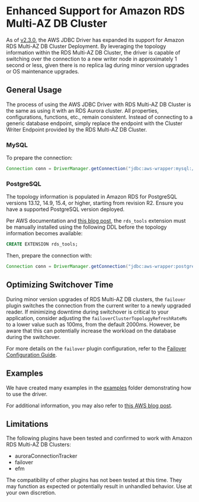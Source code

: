 # Enhanced Support for Amazon RDS Multi-AZ DB Cluster

As of [v2.3.0](https://github.com/awslabs/aws-advanced-jdbc-wrapper/releases/tag/2.3.0), the AWS JDBC Driver has expanded its support for Amazon RDS Multi-AZ DB Cluster Deployment. By leveraging the topology information within the RDS Multi-AZ DB Cluster, the driver is capable of switching over the connection to a new writer node in approximately 1 second or less, given there is no replica lag during minor version upgrades or OS maintenance upgrades.

## General Usage

The process of using the AWS JDBC Driver with RDS Multi-AZ DB Cluster is the same as using it with an RDS Aurora cluster. All properties, configurations, functions, etc., remain consistent. Instead of connecting to a generic database endpoint, simply replace the endpoint with the Cluster Writer Endpoint provided by the RDS Multi-AZ DB Cluster.

### MySQL

To prepare the connection:

```java
Connection conn = DriverManager.getConnection("jdbc:aws-wrapper:mysql://cluster-writer-endpoint[:port]/database", props);
```

### PostgreSQL

The topology information is populated in Amazon RDS for PostgreSQL versions 13.12, 14.9, 15.4, or higher, starting from revision R2. Ensure you have a supported PostgreSQL version deployed.

Per AWS documentation and [this blog post](https://aws.amazon.com/blogs/database/achieve-one-second-or-less-downtime-with-the-advanced-jdbc-wrapper-driver-when-upgrading-amazon-rds-multi-az-db-clusters/), the `rds_tools` extension must be manually installed using the following DDL before the topology information becomes available:

```sql
CREATE EXTENSION rds_tools;
```

Then, prepare the connection with:

```java
Connection conn = DriverManager.getConnection("jdbc:aws-wrapper:postgresql://cluster-writer-endpoint[:port]/database", props);
```

## Optimizing Switchover Time

During minor version upgrades of RDS Multi-AZ DB clusters, the `failover` plugin switches the connection from the current writer to a newly upgraded reader. If minimizing downtime during switchover is critical to your application, consider adjusting the `failoverClusterTopologyRefreshRateMs` to a lower value such as 100ms, from the default 2000ms. However, be aware that this can potentially increase the workload on the database during the switchover.

For more details on the `failover` plugin configuration, refer to the [Failover Configuration Guide](/docs/using-the-jdbc-driver/FailoverConfigurationGuide.md).

## Examples

We have created many examples in the [examples](/examples) folder demonstrating how to use the driver.

For additional information, you may also refer to [this AWS blog post](https://aws.amazon.com/blogs/database/achieve-one-second-or-less-downtime-with-the-advanced-jdbc-wrapper-driver-when-upgrading-amazon-rds-multi-az-db-clusters/).

## Limitations

The following plugins have been tested and confirmed to work with Amazon RDS Multi-AZ DB Clusters:

* auroraConnectionTracker
* failover
* efm

The compatibility of other plugins has not been tested at this time. They may function as expected or potentially result in unhandled behavior.
Use at your own discretion.
